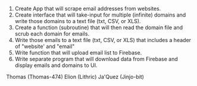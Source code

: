 1. Create App that will scrape email addresses from websites.
2. Create interface that will take-input for multiple (infinite) domains and write those domains to a text file (txt, CSV, or XLS).
3. Create a function (subroutine) that will then read the domain file and scrub each domain for emails.
4. Write those emails to a text file (txt, CSV, or XLS) that includes a header of "website' and "email"
5. Write function that will upload email list to Firebase.
6. Write separate program that will download data from Firebase and display emails and domains to UI.

Thomas (Thomas-474)
Elion (Lithric)
Ja'Quez (Jinjo-bit)
